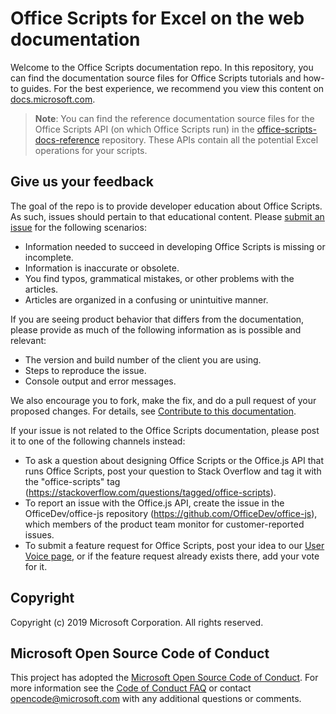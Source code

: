 # Office Scripts for Excel on the web documentation

Welcome to the Office Scripts documentation repo. In this repository, you can find the documentation source files for Office Scripts tutorials and how-to guides. For the best experience, we recommend you view this content on [docs.microsoft.com](https://docs.microsoft.com/office-scripts-docs).

> **Note**: You can find the reference documentation source files for the Office Scripts API (on which Office Scripts run) in the [office-scripts-docs-reference](https://github.com/OfficeDev/office-scripts-docs-reference) repository. These APIs contain all the potential Excel operations for your scripts.

## Give us your feedback

The goal of the repo is to provide developer education about Office Scripts. As such, issues should pertain to that educational content. Please [submit an issue](https://github.com/OfficeDev/office-scripts-docs/issues) for the following scenarios:

- Information needed to succeed in developing Office Scripts is missing or incomplete.
- Information is inaccurate or obsolete.
- You find typos, grammatical mistakes, or other problems with the articles.
- Articles are organized in a confusing or unintuitive manner.

If you are seeing product behavior that differs from the documentation, please provide as much of the following information as is possible and relevant:

- The version and build number of the client you are using.
- Steps to reproduce the issue.
- Console output and error messages.

We also encourage you to fork, make the fix, and do a pull request of your proposed changes. For details, see [Contribute to this documentation](Contributing.md).

If your issue is not related to the Office Scripts documentation, please post it to one of the following channels instead:

- To ask a question about designing Office Scripts or the Office.js API that runs Office Scripts, post your question to Stack Overflow and tag it with the "office-scripts" tag (https://stackoverflow.com/questions/tagged/office-scripts).
- To report an issue with the Office.js API, create the issue in the OfficeDev/office-js repository (https://github.com/OfficeDev/office-js), which members of the product team monitor for customer-reported issues.
- To submit a feature request for Office Scripts, post your idea to our [User Voice page](https://excel.uservoice.com/forums/274580-excel-for-the-web?category_id=143439), or if the feature request already exists there, add your vote for it.

## Copyright

Copyright (c) 2019 Microsoft Corporation. All rights reserved.

## Microsoft Open Source Code of Conduct

This project has adopted the [Microsoft Open Source Code of Conduct](https://opensource.microsoft.com/codeofconduct/).
For more information see the [Code of Conduct FAQ](https://opensource.microsoft.com/codeofconduct/faq/) or contact [opencode@microsoft.com](mailto:opencode@microsoft.com) with any additional questions or comments.
